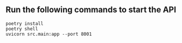 ## Run the following commands to start the API

`poetry install` \
`poetry shell` \
`uvicorn src.main:app --port 8001`
